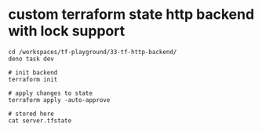 
# custom terraform state http backend with lock support

```shell
cd /workspaces/tf-playground/33-tf-http-backend/
deno task dev

# init backend
terraform init

# apply changes to state
terraform apply -auto-approve

# stored here
cat server.tfstate
```
